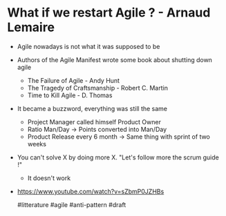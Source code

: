# What if we restart Agile ? - Arnaud Lemaire

* Agile nowadays is not what it was supposed to be 
* Authors of the Agile Manifest wrote some book about shutting down agile 
    * The Failure of Agile - Andy Hunt
    * The Tragedy of Craftsmanship - Robert C. Martin
    * Time to Kill Agile - D. Thomas
* It became a buzzword, everything was still the same
    * Project Manager called himself Product Owner
    * Ratio Man/Day -> Points converted into Man/Day
    * Product Release every 6 month -> Same thing with sprint of two weeks
* You can't solve X by doing more X. "Let's follow more the scrum guide !"
    * It doesn't work

* https://www.youtube.com/watch?v=sZbmP0JZHBs

  #litterature #agile #anti-pattern #draft

